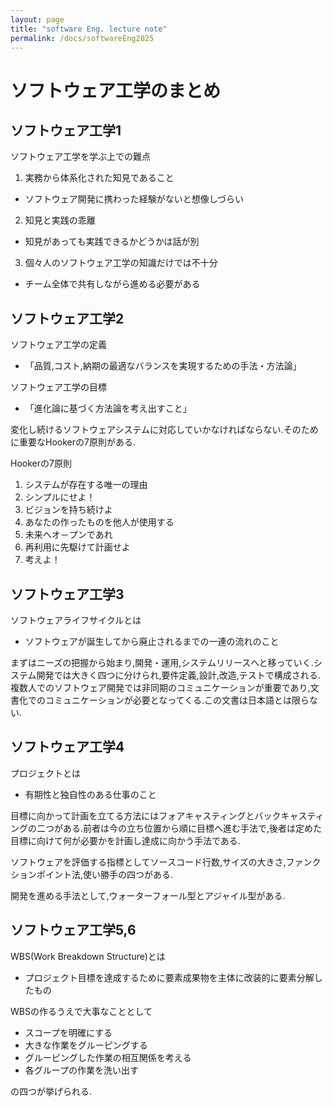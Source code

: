 ```yaml
---
layout: page
title: "software Eng. lecture note"
permalink: /docs/softwareEng2025
---
```

# ソフトウェア工学のまとめ
## ソフトウェア工学1
ソフトウェア工学を学ぶ上での難点
1. 実務から体系化された知見であること
- ソフトウェア開発に携わった経験がないと想像しづらい
2. 知見と実践の乖離
- 知見があっても実践できるかどうかは話が別
3. 個々人のソフトウェア工学の知識だけでは不十分
- チーム全体で共有しながら進める必要がある
## ソフトウェア工学2
ソフトウェア工学の定義

- 「品質,コスト,納期の最適なバランスを実現するための手法・方法論」

ソフトウェア工学の目標

- 「進化論に基づく方法論を考え出すこと」

変化し続けるソフトウェアシステムに対応していかなければならない.そのために重要なHookerの7原則がある.

Hookerの7原則
1. システムが存在する唯一の理由
2. シンプルにせよ！
3. ビジョンを持ち続けよ
4. あなたの作ったものを他人が使用する
5. 未来へオ－プンであれ
6. 再利用に先駆けて計画せよ
7. 考えよ！
## ソフトウェア工学3
ソフトウェアライフサイクルとは

- ソフトウェアが誕生してから廃止されるまでの一連の流れのこと

まずはニーズの把握から始まり,開発・運用,システムリリースへと移っていく.システム開発では大きく四つに分けられ,要件定義,設計,改造,テストで構成される.複数人でのソフトウェア開発では非同期のコミュニケーションが重要であり,文書化でのコミュニケーションが必要となってくる.この文書は日本語とは限らない.
## ソフトウェア工学4
プロジェクトとは

- 有期性と独自性のある仕事のこと

目標に向かって計画を立てる方法にはフォアキャスティングとバックキャスティングの二つがある.前者は今の立ち位置から順に目標へ進む手法で,後者は定めた目標に向けて何が必要かを計画し達成に向かう手法である.

ソフトウェアを評価する指標としてソースコード行数,サイズの大きさ,ファンクションポイント法,使い勝手の四つがある.

開発を進める手法として,ウォーターフォール型とアジャイル型がある.
## ソフトウェア工学5,6
WBS(Work Breakdown Structure)とは

- プロジェクト目標を達成するために要素成果物を主体に改装的に要素分解したもの

WBSの作るうえで大事なこととして

- スコープを明確にする
- 大きな作業をグルーピングする
- グルーピングした作業の相互関係を考える
- 各グループの作業を洗い出す

の四つが挙げられる.